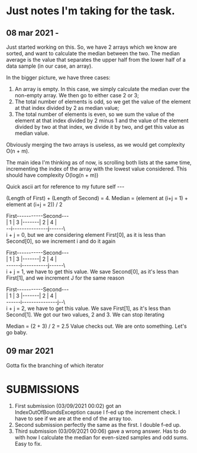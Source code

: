 # Just notes I'm taking for the task.

## 08 mar 2021 - 
Just started working on this. So, we have 2 arrays which we know are sorted, and want to calculate the median between the two. The median average is the value that separates the upper half from the lower half of a data sample (in our case, an array).

In the bigger picture, we have three cases:
1. An array is empty. In this case, we simply calculate the median over the non-empty array. We then go to either case 2 or 3;
2. The total number of elements is odd, so we get the value of the element at that index divided by 2 as median value;
3. The total number of elements is even, so we sum the value of the element at that index divided by 2 minus 1 and the value of the element divided by two at that index, we divide it by two, and get this value as median value.

Obviously merging the two arrays is useless, as we would get complexity O(n + m). 

The main idea I'm thinking as of now, is scrolling both lists at the same time, incrementing the index of the array with the lowest value considered. This should have complexity O(log(n + m))

Quick ascii art for reference to my future self ---

(Length of First) + (Length of Second) = 4. 
Median = (element at (i+j = 1) + element at (i+j = 2)) / 2

First-----------Second---\
| 1 | 3 |-------| 2 | 4 |\
--i---------------j------\            
i + j = 0, but we are considering element First[0], as it is less than Second[0], so we increment i and do it again

First-----------Second---\
| 1 | 3 |-------| 2 | 4 |\
------i-----------j------\         
i + j = 1, we have to get this value. We save Second[0], as it's less than First[1], and we increment J for the same reason

First-----------Second---\
| 1 | 3 |-------| 2 | 4 |\
------i---------------j--\           
i + j = 2, we have to get this value. We save First[1], as it's less than Second[1]. We got our two values, 2 and 3. We can stop iterating

Median = (2 + 3) / 2 = 2.5
Value checks out. We are onto something. Let's go baby.


## 09 mar 2021
Gotta fix the branching of which iterator 
# SUBMISSIONS
1. First submission (03/09/2021 00:02) got an IndexOutOfBoundsException cause I f-ed up the increment check. I have to see if we are at the end of the array too.
2. Second submission perfectly the same as the first. I double f-ed up.
3. Third submission (03/09/2021 00:06) gave a wrong answer. Has to do with how I calculate the median for even-sized samples and odd sums. Easy to fix.